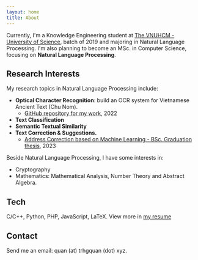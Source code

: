 ```yaml
---
layout: home
title: About
---
```


Currently, I'm a Knowledge Engineering student at [The VNUHCM - University of Science](https://en.hcmus.edu.vn), batch of 2019 and majoring in Natural Language Processing. I'm also planning to become an MSc. in Computer Science, focusing on **Natural Language Processing**.

## Research Interests
My research topics in Natural Language Processing include:
- **Optical Character Recognition**: build an OCR system for Vietnamese Ancient Text (Chu Nom).
  - [GitHub repository for my work](https://github.com/trhgquan/OCR_chu_Nom), 2022
- **Text Classification**
- **Semantic Textual Similarity**
- **Text Correction & Suggestions.**
  - [Address Correction based on Machine Learning - BSc. Graduation thesis](#), 2023

Beside Natural Language Processing, I have some interests in:
- Cryptography
- Mathematics: Mathematical Analysis, Number Theory and Abstract Algebra.

## Tech
C/C++, Python, PHP, JavaScript, LaTeX. View more in [my resume](resume.markdown)

## Contact
Send me an email: quan (at) trhgquan (dot) xyz.
